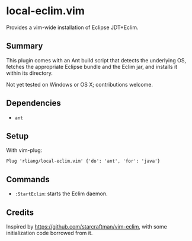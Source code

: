 # local-eclim.vim
Provides a vim-wide installation of Eclipse JDT+Eclim.

## Summary
This plugin comes with an Ant build script that detects the underlying OS,
fetches the appropriate Eclipse bundle and the Eclim jar, and installs it
within its directory.

Not yet tested on Windows or OS X; contributions welcome.

## Dependencies
* `ant`

## Setup
With vim-plug:
```vim
Plug 'rliang/local-eclim.vim' {'do': 'ant', 'for': 'java'}
```

## Commands
* `:StartEclim`: starts the Eclim daemon.

## Credits
Inspired by <https://github.com/starcraftman/vim-eclim>, with some
initialization code borrowed from it.
